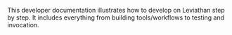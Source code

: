 This developer documentation illustrates how to develop on Leviathan step by step. It includes everything from building tools/workflows to testing and invocation.
